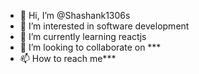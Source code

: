 - 👋 Hi, I’m @Shashank1306s
- 👀 I’m interested in software development
- 🌱 I’m currently learning reactjs
- 💞️ I’m looking to collaborate on ***
- 📫 How to reach me***

<!---
Shashank1306s/Shashank1306s is a ✨ special ✨ repository because its `README.md` (this file) appears on your GitHub profile.
You can click the Preview link to take a look at your changes.
--->
